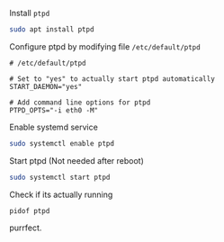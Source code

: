 Install `ptpd`
```bash
sudo apt install ptpd
```

Configure ptpd by modifying file `/etc/default/ptpd`
```
# /etc/default/ptpd

# Set to "yes" to actually start ptpd automatically
START_DAEMON="yes"

# Add command line options for ptpd
PTPD_OPTS="-i eth0 -M"
```

Enable systemd service
```bash
sudo systemctl enable ptpd
```

Start ptpd (Not needed after reboot)
```bash
sudo systemctl start ptpd
```

Check if its actually running
```
pidof ptpd
```

purrfect.
